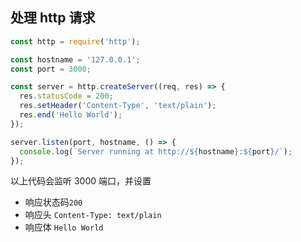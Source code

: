 ## 处理 http 请求
```js
const http = require('http');

const hostname = '127.0.0.1';
const port = 3000;

const server = http.createServer((req, res) => {
  res.statusCode = 200;
  res.setHeader('Content-Type', 'text/plain');
  res.end('Hello World');
});

server.listen(port, hostname, () => {
  console.log(`Server running at http://${hostname}:${port}/`);
});
```

以上代码会监听 3000 端口，并设置 
- 响应状态码`200` 
- 响应头 `Content-Type: text/plain` 
- 响应体 `Hello World` 

